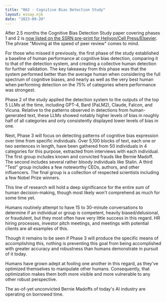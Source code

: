 ```yaml
---
title: "062 - Cognitive Bias Detection Study"
layout: essay.njk
date: "2023-09-20"
---
```


After 2.5 months the Cognitive Bias Detection Study paper covering phases 1 and 2 is [now listed on the SSRN pre-print for Heliyon/Cell Press/Elsevier](https://papers.ssrn.com/sol3/papers.cfm?abstract_id=4568851). The phrase "Moving at the speed of peer review" comes to mind.

For those who missed it previously, the first phase of the study established a baseline of human performance at cognitive bias detection, comparing it to that of the detection system, and creating a collective human detection for further validation. The key takeaway from this phase was that the system performed better than the average human when considering the full spectrum of cognitive biases, and nearly as well as the very best human when performing detection on the 75% of categories where performance was strongest.

Phase 2 of the study applied the detection system to the outputs of the top 5 LLMs at the time, including GPT-4, Bard (PaLM2), Claude, Falcon, and Vicuna. Relative to the patterns observed in detections from human-generated text, these LLMs showed notably higher levels of bias in roughly half of all categories and only consistently displayed lower levels of bias in one.

Next, Phase 3 will focus on detecting patterns of cognitive bias expression over time from specific individuals. Over 5,100 blocks of text, each one or two sentences in length, have been gathered from 50 individuals in 4 categories for this purpose, extracted from interviews with each individual. The first group includes known and convicted frauds like Bernie Madoff. The second includes several rather bloody individuals like Stalin. A third "Test" group includes a few noteworthy CEOs, authors, and other influencers. The final group is a collection of respected scientists including a few Nobel Prize winners.

This line of research will hold a deep significance for the entire sum of human decision-making, though most likely won't comprehend as much for some time yet.

Humans routinely attempt to have 15 to 30-minute conversations to determine if an individual or group is competent, heavily biased/delusional, or fraudulent, but they most often have very little success in this regard. HR hiring processes, investor pitch meetings, and meetings with potential clients are all examples of this.

Though it remains to be seen if Phase 3 will produce the specific means of accomplishing this, nothing is preventing this goal from being accomplished with greater accuracy and robustness than humans demonstrate in pursuit of it today.

Humans have grown adept at fooling one another in this regard, as they've optimized themselves to manipulate other humans. Consequently, that optimization makes them both more visible and more vulnerable to any other robust perspective.

The as-of-yet unconvicted Bernie Madoffs of today's AI industry are operating on borrowed time.